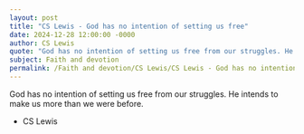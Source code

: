 ```yaml
---
layout: post
title: "CS Lewis - God has no intention of setting us free"
date: 2024-12-28 12:00:00 -0000
author: CS Lewis
quote: "God has no intention of setting us free from our struggles. He intends to make us more than we were before."
subject: Faith and devotion
permalink: /Faith and devotion/CS Lewis/CS Lewis - God has no intention of setting us free
---
```


God has no intention of setting us free from our struggles. He intends to make us more than we were before.

- CS Lewis
